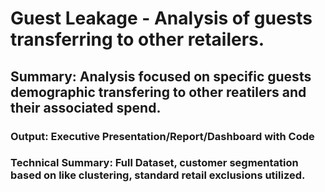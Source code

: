 # Guest Leakage - Analysis of guests transferring to other retailers. 
## Summary: Analysis focused on specific guests demographic transfering to other reatilers and their associated spend. 
### Output: Executive Presentation/Report/Dashboard with Code 
### Technical Summary: Full Dataset, customer segmentation based on like clustering, standard retail exclusions utilized. 

